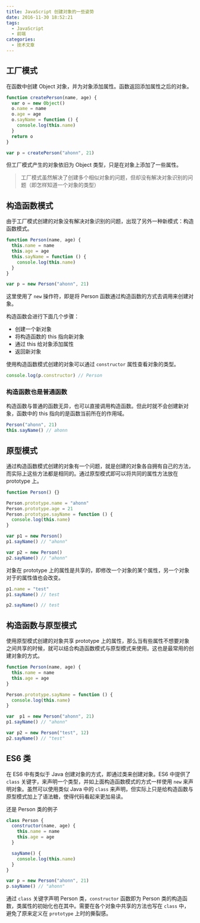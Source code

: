 ```yaml
---
title: JavaScript 创建对象的一些姿势
date: 2016-11-30 18:52:21
tags: 
  - JavaScript
  - 前端
categories: 
  - 技术文章
---
```


## 工厂模式
在函数中创建 Object 对象，并为对象添加属性。函数返回添加属性之后的对象。

``` js
function createPerson(name, age) {
  var o = new Object()
  o.name = name
  o.age = age
  o.sayName = function () {
    console.log(this.name)
  }
  return o
} 

var p = createPerson("ahonn", 21)
```

<!--more-->

但工厂模式产生的对象依旧为 Object 类型，只是在对象上添加了一些属性。

> 工厂模式虽然解决了创建多个相似对象的问题，但却没有解决对象识别的问题（即怎样知道一个对象的类型）

## 构造函数模式
由于工厂模式创建的对象没有解决对象识别的问题，出现了另外一种新模式：构造函数模式。

``` js
function Person(name, age) {
  this.name = name
  this.age = age
  this.sayName = function () {
    console.log(this.name)
  }
}

var p = new Person("ahonn", 21)
```

这里使用了 `new` 操作符，即是将 Person 函数通过构造函数的方式去调用来创建对象。

构造函数会进行下面几个步骤：
- 创建一个新对象
- 将构造函数的 this 指向新对象
- 通过 this 给对象添加属性
- 返回新对象

使用构造函数模式创建的对象可以通过 `constructor` 属性查看对象的类型。

``` js
console.log(p.constructor) // Person
```

### 构造函数也是普通函数
构造函数与普通的函数无异，也可以直接调用构造函数。但此时就不会创建新对象，函数中的 this 指向的是函数当前所在的作用域。

``` js
Person("ahonn", 21)
this.sayName() // ahonn
```

## 原型模式
通过构造函数模式创建的对象有一个问题，就是创建的对象各自拥有自己的方法，而实际上这些方法都是相同的。通过原型模式即可以将共同的属性方法放在 prototype 上。

``` js
function Person() {}

Person.prototype.name = "ahonn"
Person.prototype.age = 21
Person.prototype.sayName = function () {
  console.log(this.name)
}

var p1 = new Person()
p1.sayName() // "ahonn"

var p2 = new Person()
p2.sayName() // "ahonn"
```

对象在 prototype 上的属性是共享的，即修改一个对象的某个属性，另一个对象对于的属性值也会改变。

``` js
p1.name = "test"
p1.sayName() // test

p2.sayName() // test
```

## 构造函数与原型模式
使用原型模式创建的对象共享 prototype 上的属性，那么当有些属性不想要对象之间共享的时候，就可以结合构造函数模式与原型模式来使用。这也是最常用的创建对象的方式。

``` js
function Person(name, age) {
  this.name = name
  this.age = age
}

Person.prototype.sayName = function () {
  console.log(this.name)
}

var  p1 = new Person("ahonn", 21)
p1.sayName() // "ahonn"

var p2 = new Person("test", 12)
p2.sayName() // "test" 
```

## ES6 类
在 ES6 中有类似于 Java 创建对象的方式，即通过类来创建对象。ES6 中提供了 `class` 关键字，来声明一个类型，并如上面构造函数模式的方式一样使用 `new` 来声明对象。虽然可以使用类似 Java 中的 `class` 来声明，但实际上只是给构造函数与原型模式加上了语法糖，使得代码看起来更加易读。

还是 Person 类的例子
``` js
class Person {
  constructor(name, age) {
    this.name = name
    this.age = age
  }

  sayName() {
    console.log(this.name)
  }
}

var p = new Person("ahonn", 21)
p.sayName() // "ahonn"
```

通过 `class` 关键字声明 Person 类，`constructor` 函数即为 Person 类的构造函数，类属性的初始化也在其中。需要在各个对象中共享的方法也写在 `class` 中，避免了原来定义在 `prototype` 上时的撕裂感。
